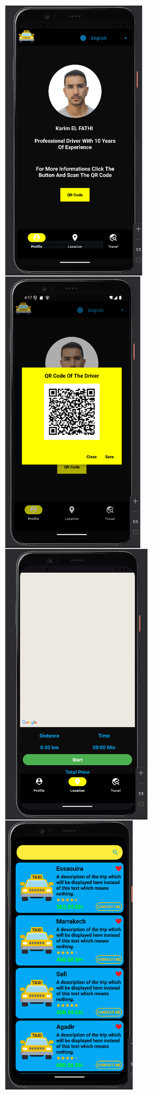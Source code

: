 ![Description de l'image](image1.PNG)
![Description de l'image](image2.PNG)
![Description de l'image](image3.PNG)
![Description de l'image](image5.PNG)
